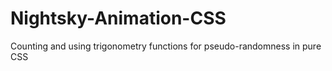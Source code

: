 # Nightsky-Animation-CSS
Counting and using trigonometry functions for pseudo-randomness in pure CSS
